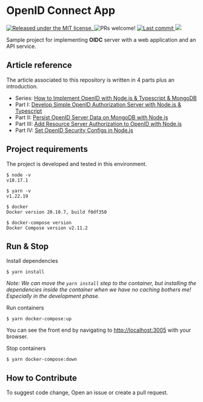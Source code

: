 # OpenID Connect App

<p>
    <a href="https://github.com/ebrahimmfadae/openid-connect-app/blob/main/LICENSE" target="_blank">
        <img src="https://img.shields.io/badge/license-MIT-blue.svg" alt="Released under the MIT license." />
    </a>
    <a>
        <img src="https://img.shields.io/badge/PRs-welcome-brightgreen.svg" alt="PRs welcome!" />
    </a>
    <a href="https://github.com/ebrahimmfadae/openid-connect-app/last-commit" target="_blank">
        <img src="https://img.shields.io/github/last-commit/ebrahimmfadae/openid-connect-app? style=flat-square" alt="Last commit">
    </a>
    <a href="https://github.com/ebrahimmfadae/openid-connect-app/issues" target="_blank">
        <img src="https://img.shields.io/github/issues/ebrahimmfadae/openid-connect-app? style=flat-square"/>
    </a>
</p>

<p>
  Sample project for implementing <b>OIDC</b> server with a web application and an API service.
</p>

## Article reference

The article associated to this repository is written in 4 parts plus an introduction.

-   Series: [How to Implement OpenID with Node.js & Typescript & MongoDB](https://dev.to/ebrahimmfadae/setup-openid-with-nodejs-and-mongodb-451j)
-   Part I: [Develop Simple OpenID Authorization Server with Node.js & Typescript](https://dev.to/ebrahimmfadae/develop-an-openid-server-with-nodejs-typescript-9n1)
-   Part II: [Persist OpenID Server Data on MongoDB with Node.js](https://dev.to/ebrahimmfadae/persist-openid-server-data-with-mongodb-5f95)
-   Part III: [Add Resource Server Authorization to OpenID with Node.js](https://dev.to/ebrahimmfadae/add-a-resource-server-to-an-openid-provider-noo)
-   Part IV: [Set OpenID Security Configs in Node.js](https://dev.to/ebrahimmfadae/openid-security-configuration-4nn8)

## Project requirements

The project is developed and tested in this environment.

```
$ node -v
v18.17.1

$ yarn -v
v1.22.19

$ docker
Docker version 20.10.7, build f0df350

$ docker-compose version
Docker Compose version v2.11.2
```

## Run & Stop

Install dependencies

```
$ yarn install
```

_Note: We can move the `yarn install` step to the container, but installing the dependencies inside the container when we have no caching bothers me! Especially in the development phase._

Run containers

```
$ yarn docker-compose:up
```

You can see the front end by navigating to [http://localhost:3005](http://localhost:3005) with your browser.

Stop containers

```
$ yarn docker-compose:down
```

## How to Contribute

To suggest code change, Open an issue or create a pull request.
